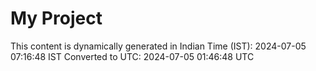 # My Project

This content is dynamically generated in Indian Time (IST): 2024-07-05 07:16:48 IST
Converted to UTC: 2024-07-05 01:46:48 UTC
